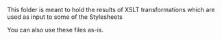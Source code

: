 This folder is meant to hold the results of XSLT transformations which are used as input to some of the Stylesheets

You can also use these files as-is.